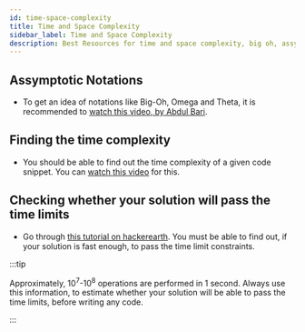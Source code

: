 ```yaml
---
id: time-space-complexity
title: Time and Space Complexity
sidebar_label: Time and Space Complexity
description: Best Resources for time and space complexity, big oh, assymptotic analysis for competitive programming by cyberlabs
---
```


## Assymptotic Notations

- To get an idea of notations like Big-Oh, Omega and Theta, it is recommended to [watch this video, by Abdul Bari](https://youtu.be/A03oI0znAoc).

## Finding the time complexity

- You should be able to find out the time complexity of a given code snippet. You can [watch this video](https://www.youtube.com/watch?v=9TlHvipP5yA) for this.

## Checking whether your solution will pass the time limits

- Go through [this tutorial on hackerearth](https://www.hackerearth.com/practice/basic-programming/complexity-analysis/time-and-space-complexity/tutorial/). You must be able to find out, if your solution is fast enough, to pass the time limit constraints.

:::tip

Approximately, 10<sup>7</sup>-10<sup>8</sup> operations are performed in 1 second. Always use this information, to estimate whether your solution will be able to pass the time limits, before writing any code.

:::